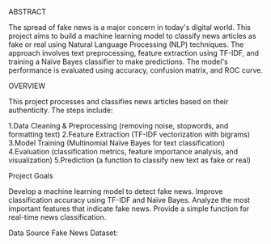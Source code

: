 ABSTRACT


The spread of fake news is a major concern in today's digital world. This project aims to build a machine learning model to classify news articles as fake or real using Natural Language Processing (NLP) techniques. The approach involves text preprocessing, feature extraction using TF-IDF, and training a Naïve Bayes classifier to make predictions. The model's performance is evaluated using accuracy, confusion matrix, and ROC curve.



OVERVIEW

This project processes and classifies news articles based on their authenticity. The steps include:

1.Data Cleaning & Preprocessing (removing noise, stopwords, and formatting text)
2.Feature Extraction (TF-IDF vectorization with bigrams)
3.Model Training (Multinomial Naïve Bayes for text classification)
4.Evaluation (classification metrics, feature importance analysis, and visualization)
5.Prediction (a function to classify new text as fake or real)


Project Goals

Develop a machine learning model to detect fake news.
Improve classification accuracy using TF-IDF and Naïve Bayes.
Analyze the most important features that indicate fake news.
Provide a simple function for real-time news classification.



Data Source
Fake News Dataset: 



